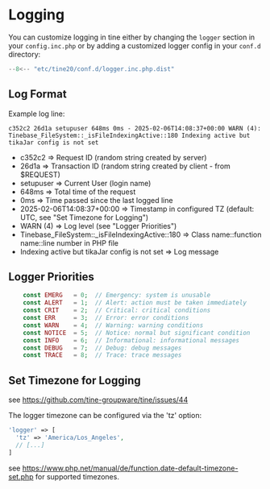 # Logging

You can customize logging in tine either by changing the `logger` section in your `config.inc.php` or by adding 
a customized logger config in your `conf.d` directory:

``` php title="./conf.d/logger.inc.php"
--8<-- "etc/tine20/conf.d/logger.inc.php.dist"
```

## Log Format

Example log line:

    c352c2 26d1a setupuser 648ms 0ms - 2025-02-06T14:08:37+00:00 WARN (4): Tinebase_FileSystem::_isFileIndexingActive::180 Indexing active but tikaJar config is not set

- c352c2 => Request ID (random string created by server)
- 26d1a => Transaction ID (random string created by client - from $REQUEST)
- setupuser => Current User (login name)
- 648ms => Total time of the request
- 0ms => Time passed since the last logged line
- 2025-02-06T14:08:37+00:00 => Timestamp in configured TZ (default: UTC, see "Set Timezone for Logging")
- WARN (4) => Log level (see "Logger Priorities")
- Tinebase_FileSystem::_isFileIndexingActive::180 => Class name::function name::line number in PHP file
- Indexing active but tikaJar config is not set => Log message

## Logger Priorities

``` php title="Posible log priorities"
    const EMERG   = 0;  // Emergency: system is unusable
    const ALERT   = 1;  // Alert: action must be taken immediately
    const CRIT    = 2;  // Critical: critical conditions
    const ERR     = 3;  // Error: error conditions
    const WARN    = 4;  // Warning: warning conditions
    const NOTICE  = 5;  // Notice: normal but significant condition
    const INFO    = 6;  // Informational: informational messages
    const DEBUG   = 7;  // Debug: debug messages
    const TRACE   = 8;  // Trace: trace messages
```

## Set Timezone for Logging

see https://github.com/tine-groupware/tine/issues/44

The logger timezone can be configured via the 'tz' option:

~~~php
'logger' => [
  'tz' => 'America/Los_Angeles',
  // [...]
]
~~~

see https://www.php.net/manual/de/function.date-default-timezone-set.php for supported timezones.
